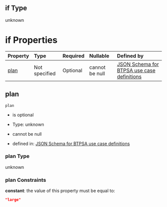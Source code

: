 ## if Type

unknown

# if Properties

| Property      | Type          | Required | Nullable       | Defined by                                                                                                                                                                                                                                  |
| :------------ | :------------ | :------- | :------------- | :------------------------------------------------------------------------------------------------------------------------------------------------------------------------------------------------------------------------------------------ |
| [plan](#plan) | Not specified | Optional | cannot be null | [JSON Schema for BTPSA use case definitions](btpsa-usecase-properties-services-items-allof-1-then-allof-73-then-allof-1-if-properties-plan.md "undefined#/properties/services/items/allOf/1/then/allOf/73/then/allOf/1/if/properties/plan") |

## plan



`plan`

*   is optional

*   Type: unknown

*   cannot be null

*   defined in: [JSON Schema for BTPSA use case definitions](btpsa-usecase-properties-services-items-allof-1-then-allof-73-then-allof-1-if-properties-plan.md "undefined#/properties/services/items/allOf/1/then/allOf/73/then/allOf/1/if/properties/plan")

### plan Type

unknown

### plan Constraints

**constant**: the value of this property must be equal to:

```json
"large"
```

